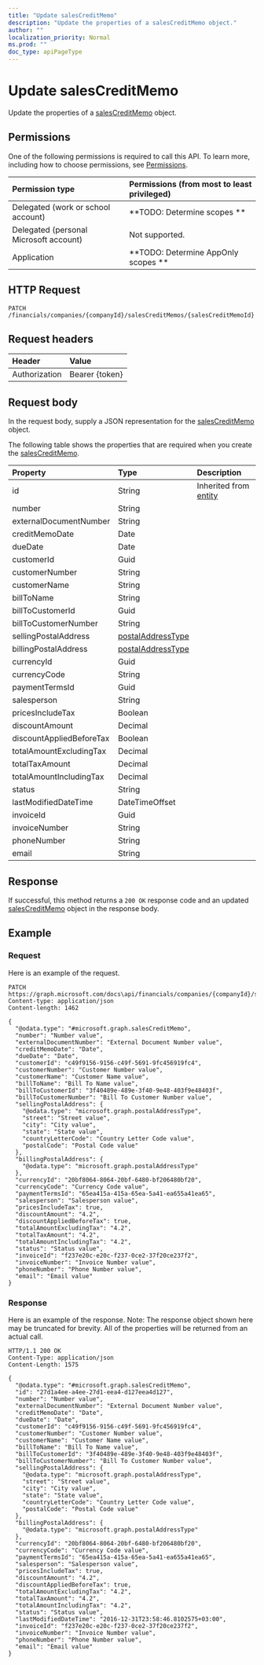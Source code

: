 ```yaml
---
title: "Update salesCreditMemo"
description: "Update the properties of a salesCreditMemo object."
author: ""
localization_priority: Normal
ms.prod: ""
doc_type: apiPageType
---
```


# Update salesCreditMemo

Update the properties of a [salesCreditMemo](../resources/salescreditmemo.md) object.

## Permissions
One of the following permissions is required to call this API. To learn more, including how to choose permissions, see [Permissions](/concepts/permissions-reference.md).

|Permission type|Permissions (from most to least privileged)|
|:---|:---|
|Delegated (work or school account)|**TODO: Determine scopes **|
|Delegated (personal Microsoft account)|Not supported.|
|Application|**TODO: Determine AppOnly scopes **|

## HTTP Request
<!-- {
  "blockType": "ignored"
}
-->
``` http
PATCH /financials/companies/{companyId}/salesCreditMemos/{salesCreditMemoId}
```

## Request headers
|Header|Value|
|:---|:---|
|Authorization|Bearer {token}|

## Request body
In the request body, supply a JSON representation for the [salesCreditMemo](../resources/salesCreditMemo.md) object.

The following table shows the properties that are required when you create the [salesCreditMemo](../resources/salescreditmemo.md).

|Property|Type|Description|
|:---|:---|:---|
|id|String| Inherited from [entity](../resources/entity.md)|
|number|String||
|externalDocumentNumber|String||
|creditMemoDate|Date||
|dueDate|Date||
|customerId|Guid||
|customerNumber|String||
|customerName|String||
|billToName|String||
|billToCustomerId|Guid||
|billToCustomerNumber|String||
|sellingPostalAddress|[postalAddressType](../resources/postalAddressType.md)||
|billingPostalAddress|[postalAddressType](../resources/postalAddressType.md)||
|currencyId|Guid||
|currencyCode|String||
|paymentTermsId|Guid||
|salesperson|String||
|pricesIncludeTax|Boolean||
|discountAmount|Decimal||
|discountAppliedBeforeTax|Boolean||
|totalAmountExcludingTax|Decimal||
|totalTaxAmount|Decimal||
|totalAmountIncludingTax|Decimal||
|status|String||
|lastModifiedDateTime|DateTimeOffset||
|invoiceId|Guid||
|invoiceNumber|String||
|phoneNumber|String||
|email|String||



## Response
If successful, this method returns a `200 OK` response code and an updated [salesCreditMemo](../resources/salescreditmemo.md) object in the response body.

## Example

### Request
Here is an example of the request.
<!-- {
  "blockType": "request",
  "name": "update_salescreditmemo"
}
-->
``` http
PATCH https://graph.microsoft.com/docs\api/financials/companies/{companyId}/salesCreditMemos/{salesCreditMemoId}
Content-type: application/json
Content-length: 1462

{
  "@odata.type": "#microsoft.graph.salesCreditMemo",
  "number": "Number value",
  "externalDocumentNumber": "External Document Number value",
  "creditMemoDate": "Date",
  "dueDate": "Date",
  "customerId": "c49f9156-9156-c49f-5691-9fc456919fc4",
  "customerNumber": "Customer Number value",
  "customerName": "Customer Name value",
  "billToName": "Bill To Name value",
  "billToCustomerId": "3f40489e-489e-3f40-9e48-403f9e48403f",
  "billToCustomerNumber": "Bill To Customer Number value",
  "sellingPostalAddress": {
    "@odata.type": "microsoft.graph.postalAddressType",
    "street": "Street value",
    "city": "City value",
    "state": "State value",
    "countryLetterCode": "Country Letter Code value",
    "postalCode": "Postal Code value"
  },
  "billingPostalAddress": {
    "@odata.type": "microsoft.graph.postalAddressType"
  },
  "currencyId": "20bf8064-8064-20bf-6480-bf206480bf20",
  "currencyCode": "Currency Code value",
  "paymentTermsId": "65ea415a-415a-65ea-5a41-ea655a41ea65",
  "salesperson": "Salesperson value",
  "pricesIncludeTax": true,
  "discountAmount": "4.2",
  "discountAppliedBeforeTax": true,
  "totalAmountExcludingTax": "4.2",
  "totalTaxAmount": "4.2",
  "totalAmountIncludingTax": "4.2",
  "status": "Status value",
  "invoiceId": "f237e20c-e20c-f237-0ce2-37f20ce237f2",
  "invoiceNumber": "Invoice Number value",
  "phoneNumber": "Phone Number value",
  "email": "Email value"
}
```

### Response
Here is an example of the response. Note: The response object shown here may be truncated for brevity. All of the properties will be returned from an actual call.
<!-- {
  "blockType": "response",
  "truncated": true
}
-->
``` http
HTTP/1.1 200 OK
Content-Type: application/json
Content-Length: 1575

{
  "@odata.type": "#microsoft.graph.salesCreditMemo",
  "id": "27d1a4ee-a4ee-27d1-eea4-d127eea4d127",
  "number": "Number value",
  "externalDocumentNumber": "External Document Number value",
  "creditMemoDate": "Date",
  "dueDate": "Date",
  "customerId": "c49f9156-9156-c49f-5691-9fc456919fc4",
  "customerNumber": "Customer Number value",
  "customerName": "Customer Name value",
  "billToName": "Bill To Name value",
  "billToCustomerId": "3f40489e-489e-3f40-9e48-403f9e48403f",
  "billToCustomerNumber": "Bill To Customer Number value",
  "sellingPostalAddress": {
    "@odata.type": "microsoft.graph.postalAddressType",
    "street": "Street value",
    "city": "City value",
    "state": "State value",
    "countryLetterCode": "Country Letter Code value",
    "postalCode": "Postal Code value"
  },
  "billingPostalAddress": {
    "@odata.type": "microsoft.graph.postalAddressType"
  },
  "currencyId": "20bf8064-8064-20bf-6480-bf206480bf20",
  "currencyCode": "Currency Code value",
  "paymentTermsId": "65ea415a-415a-65ea-5a41-ea655a41ea65",
  "salesperson": "Salesperson value",
  "pricesIncludeTax": true,
  "discountAmount": "4.2",
  "discountAppliedBeforeTax": true,
  "totalAmountExcludingTax": "4.2",
  "totalTaxAmount": "4.2",
  "totalAmountIncludingTax": "4.2",
  "status": "Status value",
  "lastModifiedDateTime": "2016-12-31T23:58:46.8102575+03:00",
  "invoiceId": "f237e20c-e20c-f237-0ce2-37f20ce237f2",
  "invoiceNumber": "Invoice Number value",
  "phoneNumber": "Phone Number value",
  "email": "Email value"
}
```

